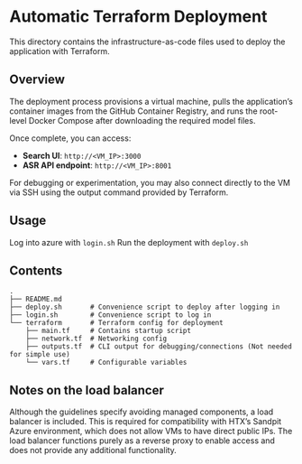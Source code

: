 # Automatic Terraform Deployment

This directory contains the infrastructure-as-code files used to deploy the application with Terraform.

## Overview
The deployment process provisions a virtual machine, pulls the application’s container images from the GitHub Container Registry, and runs the root-level Docker Compose after downloading the required model files.  

Once complete, you can access:
- **Search UI**: `http://<VM_IP>:3000`
- **ASR API endpoint**: `http://<VM_IP>:8001`

For debugging or experimentation, you may also connect directly to the VM via SSH using the output command provided by Terraform.

## Usage
Log into azure with `login.sh`
Run the deployment with `deploy.sh`

## Contents
```
.
├── README.md
├── deploy.sh       # Convenience script to deploy after logging in
├── login.sh        # Convenience script to log in
└── terraform       # Terraform config for deployment
    ├── main.tf     # Contains startup script
    ├── network.tf  # Networking config
    ├── outputs.tf  # CLI output for debugging/connections (Not needed for simple use)
    └── vars.tf     # Configurable variables
```

## Notes on the load balancer
Although the guidelines specify avoiding managed components, a load balancer is included.
This is required for compatibility with HTX’s Sandpit Azure environment, which does not allow VMs to have direct public IPs. The load balancer functions purely as a reverse proxy to enable access and does not provide any additional functionality.
